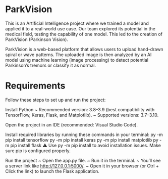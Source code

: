 # ParkVision

This is an Artificial Intelligence project where we trained a model and applied it to a real-world use case. Our team explored its potential in the medical field, testing the capability of one model. This led to the creation of ParkVision (Parkinson Vision).

ParkVision is a web-based platform that allows users to upload hand-drawn spiral or wave patterns. The uploaded image is then analyzed by an AI model using machine learning (image processing) to detect potential Parkinson’s tremors or classify it as normal.

# Requirements
Follow these steps to set up and run the project:

Install Python ~ Recommended version: 3.8–3.9 (best compatibility with TensorFlow, Keras, Flask, and Matplotlib). ~ Supported versions: 3.7–3.10.

Open the project in an IDE (recommended: Visual Studio Code).

Install required libraries by running these commands in your terminal: py -m pip install tensorflow py -m pip install keras py -m pip install matplotlib py -m pip install flask ⚠️ Use py -m pip install to avoid installation issues. Make sure pip is configured properly.

Run the project ~ Open the app.py file. ~ Run it in the terminal. ~ You’ll see a server link like http://127.0.0.1:5000/. ~ Open it in your browser (or Ctrl + Click the link) to launch the Flask application.
